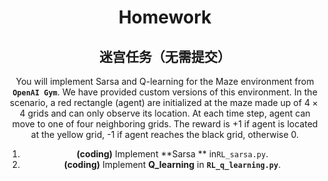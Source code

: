 <center><H1>Homework</H1><center>

## 迷宫任务（无需提交）

You will implement Sarsa and Q-learning for the Maze environment from **`OpenAI Gym`**. We have provided custom versions of this environment. In the scenario, a red rectangle (agent) are initialized at the maze made up of $4\times4$ grids and can only observe its location. At each time step, agent can move to one of four neighboring grids. The reward is +1 if agent is located at the yellow grid,  -1 if agent reaches the black grid, otherwise 0. 

1. <strong>(coding)</strong> Implement **Sarsa ** in`RL_sarsa.py`.
2. <strong>(coding)</strong> Implement **Q_learning**  in **`RL_q_learning.py`**.



